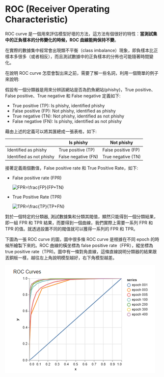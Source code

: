 # ROC (Receiver Operating Characteristic)

ROC curve 是一個用來評估模型好壞的方法，這方法有個很好的特性：**當測試集中的正負樣本的分佈變化的時候，ROC 曲線能夠保持不變**。

在實際的數據集中經常會出現類不平衡（class imbalance）現象，即負樣本比正樣本多很多（或者相反），而且測試數據中的正負樣本的分佈也可能隨著時間變化。

在說明 ROC curve 怎麼會製出來之前，需要了解一些名詞，利用一個簡單的例子來說明:

假設有一個分類器是用來分辨該網站是否為釣魚網站(phishy)，True positive、False positive、True negative 和 False negative 定義如下:

- True positive (TP): Is phishy, identified phishy
- False positive (FP): Not phishy, identified as phishy
- True negative (TN): Not phishy, identified as not phishy
- False negative (FN): Is phishy, identified as not phishy

藉由上述的定義可以將其匯總成一張表格，如下:

|  | Is phishy | Not phishy |
| --- | --- | --- |
| Identified as phishy | True positive (TP) | False positive (FP) |
| Identified as not phishy | False negative (FN) | True negative (TN) |

接著定義兩個數值，False positive rate 和 True Positive Rate，如下:

- False positive rate (FPR)  
  
  <img src="https://latex.codecogs.com/gif.latex?FPR=\frac{FP}{FP&plus;TN}" title="FPR=\frac{FP}{FP+TN}" />

- True Positive Rate (TPR)  

  <img src="https://latex.codecogs.com/gif.latex?TPR=\frac{TP}{TP&plus;FN}" title="TPR=\frac{TP}{TP+FN}" />


對於一個特定的分類器, 測試數據集和分類其閥值，顯然只能得到一個分類結果，即一組 FPR 和 TPR 結果，而要得到一個曲線，我們實際上需要一系列 FPR 和 TPR 的值。就透過設置不同的閥值就可以獲得一系列的 FPR 和 TPR。

下圖為一張 ROC curve 的圖，圖中很多條 ROC curve 是根據在不同 epoch 的時候所繪製下來的。ROC 曲線的橫坐標為 false positive rate（FPR），縱坐標為 true positive rate（TPR)。圖中有一條對角直線，這條直線說明分類器的結果跟丟銅板一樣，越往左上角說明模型越好，右下角模型越差。

![](image/image1.png)

